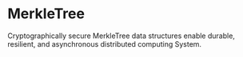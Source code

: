 # MerkleTree
Cryptographically secure MerkleTree data structures enable durable, resilient, and asynchronous distributed computing System.
